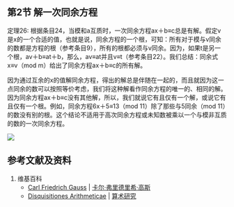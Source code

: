 ## 第2节 解一次同余方程

定理26: 根据条目24，当模和a互质时，一次同余方程ax＋b≡c总是有解。假定v是x的一个合适的值，也就是说，同余方程的一个根，可知：所有对于模与v同余的数都是方程的根（参考条目9），所有的根都必须与v同余。因为，如果t是另一个根，av＋b≡at＋b，那么，av≡at并且v≡t（参考条目22）。我们总结：同余式x≡v（mod m）给出了同余方程ax＋b≡c的所有解。

因为通过互余的x的值解同余方程，得出的解总是伴随在一起的，而且就因为这一点同余的数可以按照等价考虑，我们将这种解看作同余方程的唯一的、相同的解。因为同余方程ax＋b≡c没有其他解，所以，我们就说它有且仅有一个解，或说它有且仅有一个根。例如，同余方程6x＋5≡13（mod 11）除了那些与5同余（mod 11）的数没有别的根。这个结论不适用于高次同余方程或未知数被乘以一个与模非互质的数的一次同余方程。

![](/images/数论/高斯的算术研究中典型的推演实验/章2/定理25/26-1.jpg)

## 参考文献及资料

1. 维基百科
	- [Carl Friedrich Gauss](https://en.wikipedia.org/wiki/Carl_Friedrich_Gauss) | [卡尔·弗里德里希·高斯](https://zh.wikipedia.org/wiki/%E5%8D%A1%E7%88%BE%C2%B7%E5%BC%97%E9%87%8C%E5%BE%B7%E9%87%8C%E5%B8%8C%C2%B7%E9%AB%98%E6%96%AF) 
	- [Disquisitiones Arithmeticae](https://en.wikipedia.org/wiki/Disquisitiones_Arithmeticae) | [算术研究](https://zh.wikipedia.org/wiki/算术研究) 



